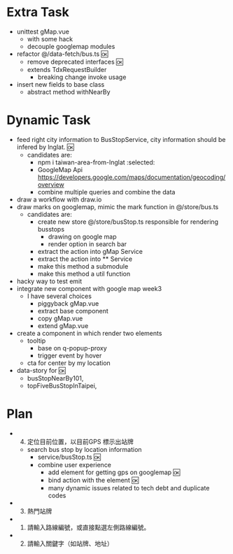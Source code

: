 # Extra Task
- unittest gMap.vue
    - with some hack
    - decouple googlemap modules
- refactor @/data-fetch/bus.ts :ok:
    - remove deprecated interfaces :ok:
    - extends TdxRequestBuilder
      - breaking change invoke usage
- insert new fields to base class
  - abstract method withNearBy
# Dynamic Task
- feed right city information to BusStopService, city information should be infered by lnglat. :ok:
  - candidates are:
    - npm i taiwan-area-from-lnglat :selected:
    - GoogleMap Api https://developers.google.com/maps/documentation/geocoding/overview
    - combine multiple queries and combine the data
- draw a workflow with draw.io
- draw marks on googlemap, mimic the mark function in @/store/bus.ts
  - candidates are:
    - create new store @/store/busStop.ts responsible for rendering busstops
      - drawing on google map
      - render option in search bar
    - extract the action into gMap Service
    - extract the action into ** Service
    - make this method a submodule
    - make this method a util function
- hacky way to test emit
- integrate new component with google map week3
    - I have several choices
      - piggyback gMap.vue
      - extract base component
      - copy gMap.vue
      - extend gMap.vue
- create a component in which render two elements
  - tooltip
      - base on q-popup-proxy
      - trigger event by hover
  - cta for center by my location
- data-story for :ok:
  - busStopNearBy101,
  - topFiveBusStopInTaipei,
# Plan
- 4. 定位目前位置，以目前GPS 標示出站牌
    - search bus stop by location information
        - service/busStop.ts :ok:
        - combine user experience
            - add element for getting gps on googlemap :ok:
            - bind action with the element :ok:
            - many dynamic issues related to tech debt and duplicate codes
- 3. 熱門站牌
- 1. 請輸入路線編號，或直接點選左側路線編號。
- 2. 請輸入關鍵字（如站牌、地址）
